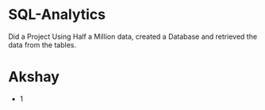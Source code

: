 # SQL-Analytics
Did a Project Using Half a Million data, created a Database and retrieved the data from the tables.

# Akshay
* 1 
